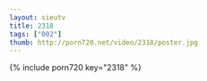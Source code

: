 ```yaml
--- 
layout: sieutv
title: 2318
tags: ["002"]
thumb: http://porn720.net/video/2318/poster.jpg
---
```

{% include porn720 key="2318" %} 
